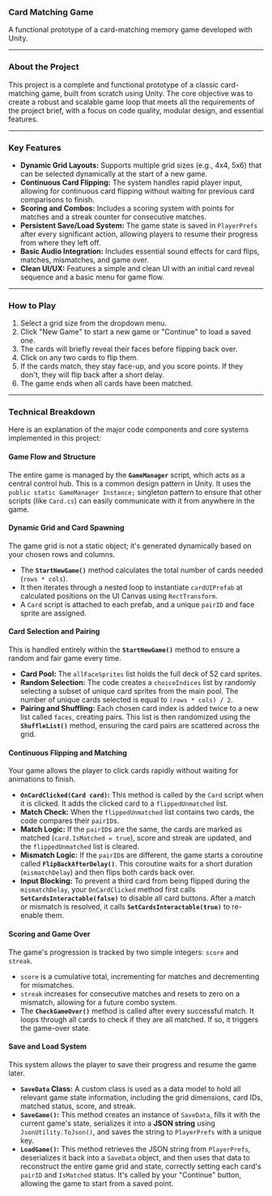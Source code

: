 ### Card Matching Game

A functional prototype of a card-matching memory game developed with Unity.

***

### About the Project

This project is a complete and functional prototype of a classic card-matching game, built from scratch using Unity. The core objective was to create a robust and scalable game loop that meets all the requirements of the project brief, with a focus on code quality, modular design, and essential features.

***

### Key Features

* **Dynamic Grid Layouts:** Supports multiple grid sizes (e.g., 4x4, 5x6) that can be selected dynamically at the start of a new game.
* **Continuous Card Flipping:** The system handles rapid player input, allowing for continuous card flipping without waiting for previous card comparisons to finish.
* **Scoring and Combos:** Includes a scoring system with points for matches and a streak counter for consecutive matches.
* **Persistent Save/Load System:** The game state is saved in `PlayerPrefs` after every significant action, allowing players to resume their progress from where they left off.
* **Basic Audio Integration:** Includes essential sound effects for card flips, matches, mismatches, and game over.
* **Clean UI/UX:** Features a simple and clean UI with an initial card reveal sequence and a basic menu for game flow.

***

### How to Play

1.  Select a grid size from the dropdown menu.
2.  Click "New Game" to start a new game or "Continue" to load a saved one.
3.  The cards will briefly reveal their faces before flipping back over.
4.  Click on any two cards to flip them.
5.  If the cards match, they stay face-up, and you score points. If they don't, they will flip back after a short delay.
6.  The game ends when all cards have been matched.

***

### Technical Breakdown

Here is an explanation of the major code components and core systems implemented in this project:

#### **Game Flow and Structure**
The entire game is managed by the **`GameManager`** script, which acts as a central control hub. This is a common design pattern in Unity. It uses the `public static GameManager Instance;` singleton pattern to ensure that other scripts (like `Card.cs`) can easily communicate with it from anywhere in the game.

#### **Dynamic Grid and Card Spawning**
The game grid is not a static object; it's generated dynamically based on your chosen rows and columns.
* The **`StartNewGame()`** method calculates the total number of cards needed (`rows * cols`).
* It then iterates through a nested loop to instantiate `cardUIPrefab` at calculated positions on the UI Canvas using `RectTransform`.
* A `Card` script is attached to each prefab, and a unique `pairID` and face sprite are assigned.

#### **Card Selection and Pairing**
This is handled entirely within the **`StartNewGame()`** method to ensure a random and fair game every time.
* **Card Pool:** The `allFaceSprites` list holds the full deck of 52 card sprites.
* **Random Selection:** The code creates a `choiceIndices` list by randomly selecting a subset of unique card sprites from the main pool. The number of unique cards selected is equal to `(rows * cols) / 2`.
* **Pairing and Shuffling:** Each chosen card index is added twice to a new list called `faces`, creating pairs. This list is then randomized using the **`ShuffleList()`** method, ensuring the card pairs are scattered across the grid.

#### **Continuous Flipping and Matching**
Your game allows the player to click cards rapidly without waiting for animations to finish.
* **`OnCardClicked(Card card)`:** This method is called by the `Card` script when it is clicked. It adds the clicked card to a `flippedUnmatched` list.
* **Match Check:** When the `flippedUnmatched` list contains two cards, the code compares their `pairID`s.
* **Match Logic:** If the `pairID`s are the same, the cards are marked as matched (`card.IsMatched = true`), score and streak are updated, and the `flippedUnmatched` list is cleared.
* **Mismatch Logic:** If the `pairID`s are different, the game starts a coroutine called **`FlipBackAfterDelay()`**. This coroutine waits for a short duration (`mismatchDelay`) and then flips both cards back over.
* **Input Blocking:** To prevent a third card from being flipped during the `mismatchDelay`, your `OnCardClicked` method first calls **`SetCardsInteractable(false)`** to disable all card buttons. After a match or mismatch is resolved, it calls **`SetCardsInteractable(true)`** to re-enable them.

#### **Scoring and Game Over**
The game's progression is tracked by two simple integers: `score` and `streak`.
* `score` is a cumulative total, incrementing for matches and decrementing for mismatches.
* `streak` increases for consecutive matches and resets to zero on a mismatch, allowing for a future combo system.
* The **`CheckGameOver()`** method is called after every successful match. It loops through all cards to check if they are all matched. If so, it triggers the game-over state.

#### **Save and Load System**
This system allows the player to save their progress and resume the game later.
* **`SaveData` Class:** A custom class is used as a data model to hold all relevant game state information, including the grid dimensions, card IDs, matched status, score, and streak.
* **`SaveGame()`:** This method creates an instance of `SaveData`, fills it with the current game's state, serializes it into a **JSON string** using `JsonUtility.ToJson()`, and saves the string to `PlayerPrefs` with a unique key.
* **`LoadGame()`:** This method retrieves the JSON string from `PlayerPrefs`, deserializes it back into a `SaveData` object, and then uses that data to reconstruct the entire game grid and state, correctly setting each card's `pairID` and `IsMatched` status. It's called by your "Continue" button, allowing the game to start from a saved point.